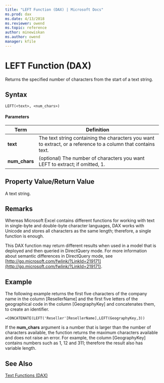```yaml
---
title: "LEFT Function (DAX) | Microsoft Docs"
ms.prod: dax
ms.date: 4/13/2018
ms.reviewer: owend
ms.topic: reference
author: minewiskan
ms.author: owend
manager: kfile
---
```

# LEFT Function (DAX)
Returns the specified number of characters from the start of a text string.  
  
## Syntax  
  
```  
LEFT(<text>, <num_chars>)  
```  
  
#### Parameters  
  
|Term|Definition|  
|--------|--------------|  
|**text**|The text string containing the characters you want to extract, or a reference to a column that contains text.|  
|**num_chars**|(optional) The number of characters you want LEFT to extract; if omitted, 1.|  
  
## Property Value/Return Value  
A text string.  
  
## Remarks  
Whereas Microsoft Excel contains different functions for working with text in single-byte and double-byte character languages, DAX works with Unicode and stores all characters as the same length; therefore, a single function is enough.  
  
This DAX function may return different results when used in a model that is deployed and then queried in DirectQuery mode. For more information about semantic differences in DirectQuery mode, see  [http://go.microsoft.com/fwlink/?LinkId=219171](http://go.microsoft.com/fwlink/?LinkId=219171).  
  
## Example  
The following example returns the first five characters of the company name in the column [ResellerName] and the first five letters of the geographical code in the column [GeographyKey] and concatenates them, to create an identifier.  
  
```  
=CONCATENATE(LEFT('Reseller'[ResellerName],LEFT(GeographyKey,3))  
```  
If the **num_chars** argument is a number that is larger than the number of characters available, the function returns the maximum characters available and does not raise an error. For example, the column [GeographyKey] contains numbers such as 1, 12 and 311; therefore the result also has variable length.  
  
## See Also  
[Text Functions &#40;DAX&#41;](text-functions-dax.md)  
  
